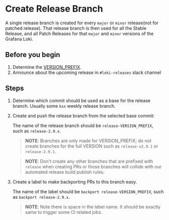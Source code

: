# Create Release Branch

A single release branch is created for every `major` or `minor` release(not for patched release). That release
branch is then used for all the Stable Release, and all Patch Releases for that `major` and `minor` versions of the Grafana Loki.

## Before you begin

1. Determine the [VERSION_PREFIX](concepts/version.md).
1. Announce about the upcoming release in `#loki-releases` slack channel

## Steps

1. Determine which commit should be used as a base for the release branch. Usually some `kxx` weekly release branch.

1. Create and push the release branch from the selected base commit:

    The name of the release branch should be `release-VERSION_PREFIX`, such as `release-2.9.x`.

	> **NOTE**: Branches are only made for VERSION_PREFIX; do not create branches for the full VERSION such as `release-v2.9.1` or `release-2.9.1`.

    > **NOTE**: Don't create any other branches that are prefixed with `release` when creating PRs or
    those branches will collide with our automated release build publish rules.

1. Create a label to make backporting PRs to this branch easy.

   The name of the label should be `backport release-VERSION_PREFIX`, such as `backport release-2.9.x`.

   > **NOTE**: Note there is space in the label name. It should be exactly same to trigger some CI related jobs.
